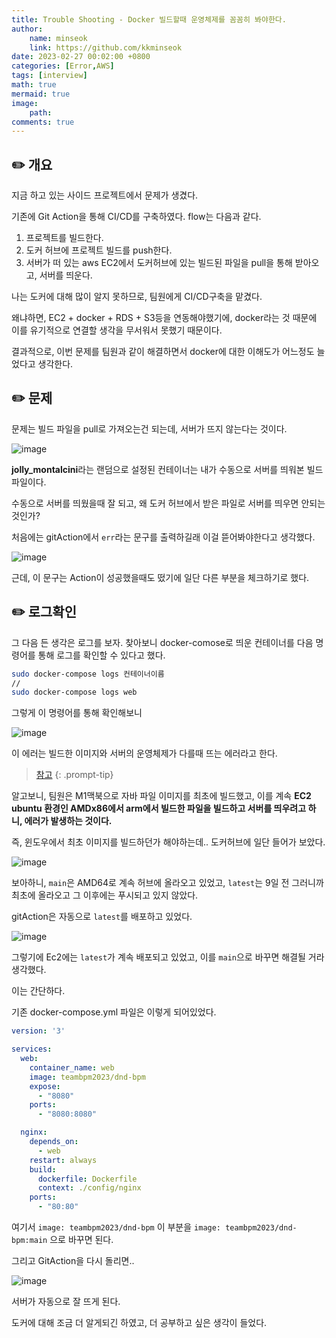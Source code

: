 ```yaml
---
title: Trouble Shooting - Docker 빌드할때 운영체제를 꼼꼼히 봐야한다.
author: 
    name: minseok
    link: https://github.com/kkminseok
date: 2023-02-27 00:02:00 +0800
categories: [Error,AWS]
tags: [interview]
math: true
mermaid: true
image: 
    path: 
comments: true
---
```


## ✏️ 개요

지금 하고 있는 사이드 프로젝트에서 문제가 생겼다.

기존에 Git Action을 통해 CI/CD를 구축하였다. flow는 다음과 같다.

1. 프로젝트를 빌드한다.
2. 도커 허브에 프로젝트 빌드를 push한다.
3. 서버가 떠 있는 aws EC2에서 도커허브에 있는 빌드된 파일을 pull을 통해 받아오고, 서버를 띄운다.

나는 도커에 대해 많이 알지 못하므로, 팀원에게 CI/CD구축을 맡겼다.

왜냐하면, EC2 + docker + RDS + S3등을 연동해야했기에, docker라는 것 때문에 이를 유기적으로 연결할 생각을 무서워서 못했기 때문이다.

결과적으로, 이번 문제를 팀원과 같이 해결하면서 docker에 대한 이해도가 어느정도 늘었다고 생각한다.

## ✏️ 문제

문제는 빌드 파일을 pull로 가져오는건 되는데, 서버가 뜨지 않는다는 것이다.

![image](https://user-images.githubusercontent.com/30401054/221420166-6ec3c2ca-5245-46e2-bfad-7a464c3f6aa4.png)

**jolly_montalcini**라는 랜덤으로 설정된 컨테이너는 내가 수동으로 서버를 띄워본 빌드파일이다.

수동으로 서버를 띄웠을때 잘 되고, 왜 도커 허브에서 받은 파일로 서버를 띄우면 안되는 것인가?

처음에는 gitAction에서 `err`라는 문구를 출력하길래 이걸 뜯어봐야한다고 생각했다.

![image](https://user-images.githubusercontent.com/30401054/221420222-48cc02a7-5709-42dd-9e94-a0a5563f533f.png)

근데, 이 문구는 Action이 성공했을때도 떴기에 일단 다른 부분을 체크하기로 했다.

## ✏️ 로그확인

그 다음 든 생각은 로그를 보자. 찾아보니 docker-comose로 띄운 컨테이너를 다음 명령어를 통해 로그를 확인할 수 있다고 했다.

```bash
sudo docker-compose logs 컨테이너이름
//
sudo docker-compose logs web
```

그렇게 이 명령어를 통해 확인해보니

![image](https://user-images.githubusercontent.com/30401054/221420445-5b611af2-cbb4-4849-9cfb-271bf6b6f925.png)

이 에러는 빌드한 이미지와 서버의 운영체제가 다를때 뜨는 에러라고 한다.

> [참고](https://velog.io/@baeyuna97/exec-user-process-caused-exec-format-error-%EC%97%90%EB%9F%AC%ED%95%B4%EA%B2%B0)
{: .prompt-tip}

알고보니, 팀원은 M1맥북으로 자바 파일 이미지를 최초에 빌드했고, 이를 계속 **EC2 ubuntu 환경인 AMDx86에서 arm에서 빌드한 파일을 빌드하고 서버를 띄우려고 하니, 에러가 발생하는 것이다.**

즉, 윈도우에서 최초 이미지를 빌드하던가 해야하는데.. 도커허브에 일단 들어가 보았다.

![image](https://user-images.githubusercontent.com/30401054/221420691-400a47d2-19c2-459d-b3cc-d1ac8bbe3850.png)

보아하니, `main`은 AMD64로 계속 허브에 올라오고 있었고, `latest`는 9일 전 그러니까 최초에 올라오고 그 이후에는 푸시되고 있지 않았다.

gitAction은 자동으로 `latest`를 배포하고 있었다.

![image](https://user-images.githubusercontent.com/30401054/221421036-2140bccc-b1e4-4139-9e19-1fd9e57cf81b.png)


그렇기에 Ec2에는 `latest`가 계속 배포되고 있었고, 이를 `main`으로 바꾸면 해결될 거라 생각했다.

이는 간단하다.

기존 docker-compose.yml 파일은 이렇게 되어있었다.

```yml
version: '3'

services:
  web:
    container_name: web
    image: teambpm2023/dnd-bpm
    expose:
      - "8080"
    ports:
      - "8080:8080"

  nginx:
    depends_on:
      - web
    restart: always
    build:
      dockerfile: Dockerfile
      context: ./config/nginx
    ports:
      - "80:80"
```

여기서 `image: teambpm2023/dnd-bpm` 이 부분을 `image: teambpm2023/dnd-bpm:main` 으로 바꾸면 된다.

그리고 GitAction을 다시 돌리면..

![image](https://user-images.githubusercontent.com/30401054/221420947-287ac366-d939-4106-a9d2-63158351eee2.png)

서버가 자동으로 잘 뜨게 된다.

도커에 대해 조금 더 알게되긴 하였고, 더 공부하고 싶은 생각이 들었다.